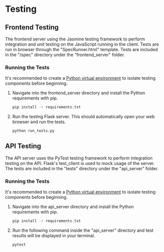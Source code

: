 # Testing

## Frontend Testing

The frontend server using the Jasmine testing framework to perform integration and unit testing on the JavaScript running in the client. Tests are run in browser through the "SpecRunner.html" template. Tests are included in the "/spec" directory under the "frontend_server" folder.

### Running the Tests

It's recommended to create a [Python virtual environment](https://packaging.python.org/guides/installing-using-pip-and-virtual-environments/#creating-a-virtual-environment) to isolate testing components before beginning.

1. Navigate into the frontend_server directory and install the Python requirements with pip.

    ```bash
    pip install -r requirements.txt
    ```

2. Run the testing Flask server. This should automatically open your web browser and run the tests.

    ```bash
    python run_tests.py
    ```

## API Testing

The API server uses the PyTest testing framework to perform integration testing on the API. Flask's test_client is used to mock usage of the server. The tests are included in the "tests" directory under the "api_server" folder.

### Running the Tests

It's recommended to create a [Python virtual environment](https://packaging.python.org/guides/installing-using-pip-and-virtual-environments/#creating-a-virtual-environment) to isolate testing components before beginning.

1. Navigate into the api_server directory and install the Python requirements with pip.

    ```bash
    pip install -r requirements.txt
    ```

2. Run the following command inside the "api_server" directory and test results will be displayed in your terminal.

    ```bash
    pytest
    ```